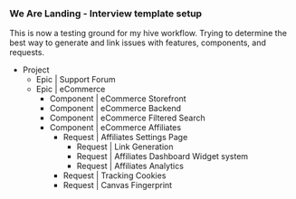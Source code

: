 ### We Are Landing - Interview template setup ###

This is now a testing ground for my hive workflow. Trying to determine the best way to generate and link issues with features, components, and requests.

* Project
  * Epic | Support Forum
  * Epic | eCommerce
    * Component | eCommerce Storefront
    * Component | eCommerce Backend
    * Component | eCommerce Filtered Search
    * Component | eCommerce Affiliates
      * Request | Affiliates Settings Page
        * Request | Link Generation
        * Request | Affiliates Dashboard Widget system
        * Request | Affiliates Analytics
      * Request | Tracking Cookies
      * Request | Canvas Fingerprint
